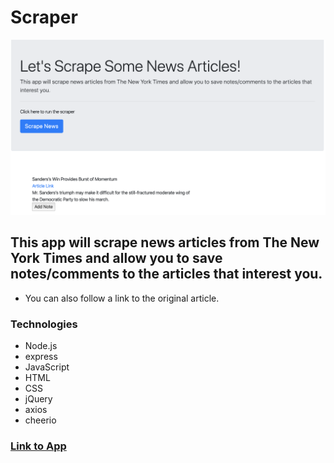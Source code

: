 # Scraper

![app screenshot](scraperpic.png)

## This app will scrape news articles from The New York Times and allow you to save notes/comments to the articles that interest you.
- You can also follow a link to the original article. 

### Technologies
* Node.js 
* express
* JavaScript
* HTML
* CSS
* jQuery
* axios
* cheerio

### [Link to App](https://protected-citadel-95686.herokuapp.com/)